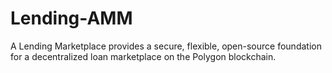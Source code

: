 # Lending-AMM
A Lending Marketplace provides a secure, flexible, open-source foundation for a decentralized loan marketplace on the Polygon blockchain. 
